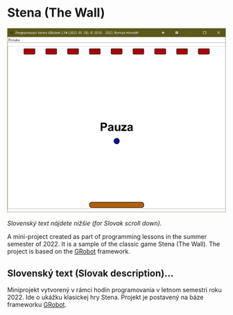 # Stena (The Wall)

![Preview](Stena.png)

*Slovenský text nájdete nižšie (for Slovak scroll down).*

A mini-project created as part of programming lessons in the summer semester of 2022. It is a sample of the classic game Stena (The Wall). The project is based on the [GRobot](/raubirius/GRobot) framework.

## Slovenský text (Slovak description)…

Miniprojekt vytvorený v rámci hodín programovania v letnom semestri roku 2022. Ide o ukážku klasickej hry Stena. Projekt je postavený na báze frameworku [GRobot](/raubirius/GRobot).
